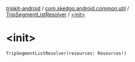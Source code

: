 [tripkit-android](../../index.md) / [com.skedgo.android.common.util](../index.md) / [TripSegmentListResolver](index.md) / [&lt;init&gt;](./-init-.md)

# &lt;init&gt;

`TripSegmentListResolver(resources: Resources!)`